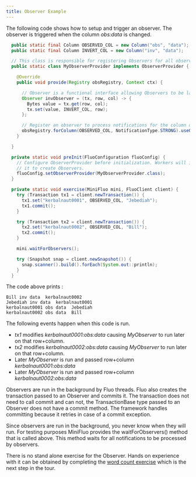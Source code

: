 ```yaml
---
title: Observer Example
---
```


The following code shows how to setup and trigger an observer.  The observer is triggered when the
column *obs:data* is changed.

```java
  public static final Column OBSERVED_COL = new Column("obs", "data");
  public static final Column INVERT_COL = new Column("inv", "data");

  // This class is responsible for registering Observers for all observed columns.
  public static class MyObserverProvider implements ObserverProvider {

    @Override
    public void provide(Registry obsRegistry, Context ctx) {

      // Observer is a functional interface allowing Observers to be lambdas
      Observer invObserver = (tx, row, col) -> {
        Bytes value = tx.get(row, col);
        tx.set(value, INVERT_COL, row);
      };

      // Register an observer to process notifications for the column obs:data
      obsRegistry.forColumn(OBSERVED_COL, NotificationType.STRONG).useObserver(invObserver);
    }

  }

  private static void preInit(FluoConfiguration fluoConfig) {
    // Configure ObserverProvider before initialization. Workers will instantiate this class and use
    // it to create Observers.
    fluoConfig.setObserverProvider(MyObserverProvider.class);
  }

  private static void exercise(MiniFluo mini, FluoClient client) {
    try (Transaction tx1 = client.newTransaction()) {
      tx1.set("kerbalnaut0001", OBSERVED_COL, "Jebediah");
      tx1.commit();
    }

    try (Transaction tx2 = client.newTransaction()) {
      tx2.set("kerbalnaut0002", OBSERVED_COL, "Bill");
      tx2.commit();
    }

    mini.waitForObservers();

    try (Snapshot snap = client.newSnapshot()) {
      snap.scanner().build().forEach(System.out::println);
    }
  }
```

The code above prints :

```
Bill inv data  kerbalnaut0002
Jebediah inv data  kerbalnaut0001
kerbalnaut0001 obs data  Jebediah
kerbalnaut0002 obs data  Bill
```

The following events happen when this code is run.

 * *tx1* modifies *kerbalnaut0001:obs:data* causing *MyObserver* to run later on that row+column.
 * *tx2* modifies *kerbalnaut0002:obs:data* causing *MyObserver* to run later on that row+column.
 * Later *MyObserver* is run and passed row+column *kerbalnaut0001:obs:data*
 * Later *MyObserver* is run and passed row+column *kerbalnaut0002:obs:data*

Observers are run in the background by Fluo threads.  Fluo also creates the
transaction passed to an Observer and commits it.  The transaction does not
need to call commit and can not, the TransactionBase type passed to an Observer
does not have a commit method.   The framework handles committing because it
retries in case of a commit exception.

Since observers are run in the background, you never know when they will run.
For testing purposes MiniFluo provides the waitForObservers() method that is
called above.  This method waits for all notifications to be processed by
observers.

There is no stand alone exercise for the Observer.  Hands on experience with it can be obtained by
completing the [word count exercise](/tour/exercise-1/) which is the next step in the tour.

